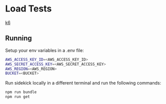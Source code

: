 # Load Tests

[k6](https://k6.io/docs/)


## Running

Setup your env variables in a .env file:

```bash
AWS_ACCESS_KEY_ID=<AWS_ACCESS_KEY_ID>
AWS_SECRET_ACCESS_KEY=<AWS_SECRET_ACCESS_KEY>
AWS_REGION=<AWS_REGION>
BUCKET=<BUCKET>
```

Run sidekick locally in a different terminal and run the following commands:

```bash
npm run bundle
npm run get
```

